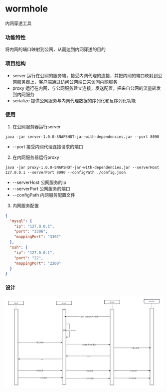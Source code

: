 # wormhole
内网穿透工具

### 功能特性
将内网的端口映射到公网，从而达到内网穿透的目的

### 项目结构
* server 运行在公网的服务端，接受内网代理的连接，并把内网的端口映射到公网服务器上，客户端通过访问公网端口来访问内网服务
* proxy 运行在内网，与公网服务建立连接，发送配置，把来自公网的流量转发到内网服务
* serialize 提供公网服务与内网代理数据的序列化和反序列化功能

### 使用

1. 在公网服务器运行server
```shell
java -jar server-1.0.0-SNAPSHOT-jar-with-dependencies.jar --port 8090
```
* --port 接受内网代理连接请求的端口

2. 在内网服务器运行proxy
```shell
java -jar proxy-1.0.0-SNAPSHOT-jar-with-dependencies.jar --serverHost 127.0.0.1 --serverPort 8090 --configPath ./config.json
```
* --serverHost 公网服务的ip
* --serverPort 公网服务的端口
* --configPath 内网服务配置文件

3. 内网服务配置
```json
{
  "mysql": {
    "ip": "127.0.0.1",
    "port": "3306",
    "mappingPort": "3307"
  },
  "ssh": {
    "ip": "127.0.0.1",
    "port": "22",
    "mappingPort": "2200"
  }
}
```        

### 设计
![这是图片](./doc.png "这是图片")



